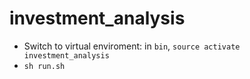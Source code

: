 # investment_analysis

- Switch to virtual enviroment: in `bin`, `source activate investment_analysis`
- `sh run.sh`
